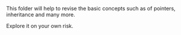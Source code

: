 This folder will help to revise the basic concepts such as of pointers, inheritance and many more. 

Explore it on your own risk. 
